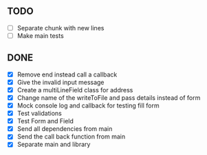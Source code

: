 ## TODO
  - [ ] Separate chunk with new lines
  - [ ] Make main tests

## DONE
  - [x] Remove end instead call a callback
  - [x] Give the invalid input message 
  - [x] Create a multiLineField class for address
  - [x] Change name of the writeToFile and pass details instead of form
  - [x] Mock console log and callback for testing fill form
  - [x] Test validations 
  - [x] Test Form and Field
  - [x] Send all dependencies from main
  - [x] Send the call back function from main
  - [x] Separate main and library